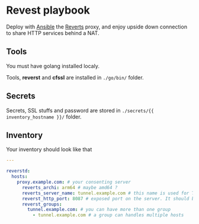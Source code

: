 Revest playbook
===============

Deploy with [Ansible](https://docs.ansible.com/ansible/latest/index.html) the [Reverts](https://github.com/flipt-io/reverst) proxy, and enjoy upside down connection to share HTTP services behind a NAT.

Tools
-----

You must have golang installed localy.

Tools, **reverst** and **cfssl** are installed in `./go/bin/` folder.

Secrets
-------

Secrets, SSL stuffs and password are stored in `./secrets/{{ inventory_hostname }}/` folder.

Inventory
---------

Your inventory should look like that

```yaml
---

reverstd:
  hosts:
    proxy.example.com: # your consenting server
      reverts_archi: arm64 # maybe amd64 ?
      reverts_server_name: tunnel.example.com # this name is used for TLS auth, it can be a fake hostname, outside DNS
      reverst_http_port: 8087 # exposed port on the server. It should be behind a proxy with LetsEncrypt
      reverst_groups:
        tunnel.example.com: # you can have more than one group
          - tunnel.example.com # a group can handles multiple hosts
```
